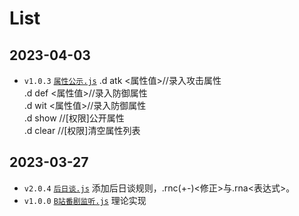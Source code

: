 List
====

2023-04-03
----------

* `v1.0.3` [`属性公示.js`](./%E5%B1%9E%E6%80%A7%E5%85%AC%E7%A4%BA.js)
  .d atk <属性值>//录入攻击属性</br>
  .d def <属性值>//录入防御属性</br>
  .d wit <属性值>//录入防御属性</br>
  .d show //[权限]公开属性</br>
  .d clear //[权限]清空属性列表

2023-03-27
----------

* `v2.0.4` [`后日谈.js`](./%E5%90%8E%E6%97%A5%E8%B0%88.js) 添加后日谈规则，.rnc(+-)<修正>与.rna<表达式>。
* `v1.0.0` [`B站番剧监听.js`](/B%E7%AB%99%E7%9B%91%E5%90%AC%E7%95%AA%E5%89%A7.js) 理论实现
